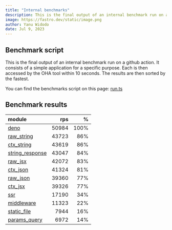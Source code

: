```yaml
---
title: "Internal benchmarks"
description: This is the final output of an internal benchmark run on a github action
image: https://fastro.dev/static/image.png
author: Yanu Widodo
date: Jul 9, 2023
---
```


## Benchmark script

This is the final output of an internal benchmark run on a github action. It consists of a simple application for a specific purpose. Each is then accessed by the OHA tool within 10 seconds. The results are then sorted by the fastest.

You can find the benchmarks script on this page: [run.ts](https://github.com/fastrodev/fastro/blob/main/bench/run.ts)

## Benchmark results


| module                                                                                       |   rps |    % |
| :------------------------------------------------------------------------------------------- | ----: | ---: |
| [deno](https://github.com/fastrodev/fastro/blob/main/examples/deno.ts)                       | 50984 | 100% |
| [raw_string](https://github.com/fastrodev/fastro/blob/main/examples/raw_string.ts)           | 43723 |  86% |
| [ctx_string](https://github.com/fastrodev/fastro/blob/main/examples/ctx_string.ts)           | 43619 |  86% |
| [string_response](https://github.com/fastrodev/fastro/blob/main/examples/string_response.ts) | 43047 |  84% |
| [raw_jsx](https://github.com/fastrodev/fastro/blob/main/examples/raw_jsx.tsx)                | 42072 |  83% |
| [ctx_json](https://github.com/fastrodev/fastro/blob/main/examples/ctx_json.ts)               | 41324 |  81% |
| [raw_json](https://github.com/fastrodev/fastro/blob/main/examples/raw_json.ts)               | 39360 |  77% |
| [ctx_jsx](https://github.com/fastrodev/fastro/blob/main/examples/ctx_jsx.tsx)                | 39326 |  77% |
| [ssr](https://github.com/fastrodev/fastro/blob/main/examples/ssr.ts)                         | 17190 |  34% |
| [middleware](https://github.com/fastrodev/fastro/blob/main/examples/middleware.ts)           | 11323 |  22% |
| [static_file](https://github.com/fastrodev/fastro/blob/main/examples/static_file.ts)         |  7944 |  16% |
| [params_query](https://github.com/fastrodev/fastro/blob/main/examples/params_query.ts)       |  6972 |  14% |